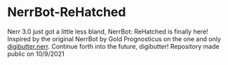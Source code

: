 # NerrBot-ReHatched
Nerr 3.0 just got a little less bland, NerrBot: ReHatched is finally here! Inspired by the original NerrBot by Gold Prognosticus on the one and only [digibutter.nerr](http://digibutter.nerr.biz). Continue forth into the future, digibutter! Repository made public on 10/9/2021
